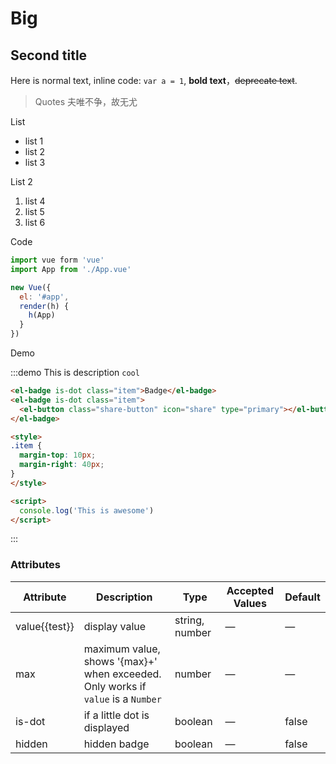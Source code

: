 # Big

## Second title

Here is normal text, inline code: `var a = 1`, **bold text**，~~deprecate text~~.

> Quotes
> 夫唯不争，故无尤

List

* list 1
* list 2
* list 3

List 2

1. list 4
2. list 5
3. list 6

Code

```js
import vue form 'vue'
import App from './App.vue'

new Vue({
  el: '#app',
  render(h) {
    h(App)
  }
})
```

Demo

:::demo This is description `cool`

```html
<el-badge is-dot class="item">Badge</el-badge>
<el-badge is-dot class="item">
  <el-button class="share-button" icon="share" type="primary"></el-button>
</el-badge>

<style>
.item {
  margin-top: 10px;
  margin-right: 40px;
}
</style>

<script>
  console.log('This is awesome')
</script>
```
:::

### Attributes
| Attribute          | Description            | Type            | Accepted Values                 | Default   |
|-------------  |---------------- |---------------- |---------------------- |-------- |
| value{{test}}          | display value      | string, number          |          —             |    —     |
| max          |  maximum value, shows '{max}+' when exceeded. Only works if `value` is a `Number`   | number  |         —              |     —    |
| is-dot       | if a little dot is displayed   | boolean  |  —  |  false |
| hidden | hidden badge | boolean | — | false |

